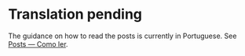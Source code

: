 # Translation pending

The guidance on how to read the posts is currently in Portuguese.
See [Posts — Como ler](../../pt-BR/user-guide/discover.md).
